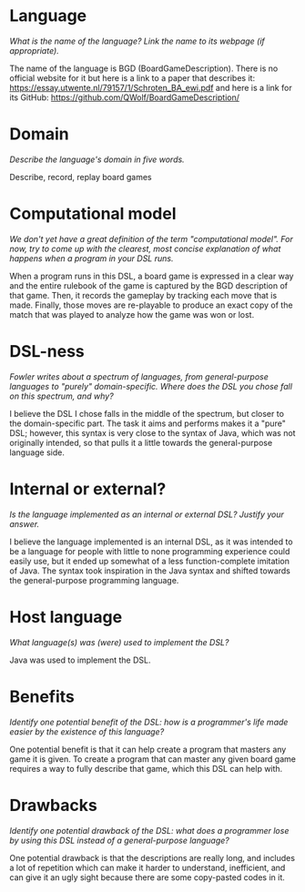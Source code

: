 # Language

_What is the name of the language? Link the name to its webpage
(if appropriate)._

The name of the language is BGD (BoardGameDescription). There is no official website for it but here is a link to a paper that describes it: <https://essay.utwente.nl/79157/1/Schroten_BA_ewi.pdf> and here is a link for its GitHub: <https://github.com/QWolf/BoardGameDescription/>

# Domain

_Describe the language's domain in five words._

Describe, record, replay board games

# Computational model

_We don't yet have a great definition of the term "computational model".
For now, try to come up with the clearest, most concise explanation of
what happens when a program in your DSL runs._

When a program runs in this DSL, a board game is expressed in a clear way and the entire rulebook of the game is captured by the BGD description of that game.
Then, it records the gameplay by tracking each move that is made.
Finally, those moves are re-playable to produce an exact copy of the match that was played to analyze how the game was won or lost.

# DSL-ness

_Fowler writes about a spectrum of languages, from general-purpose languages to
"purely" domain-specific. Where does the DSL you chose fall on this spectrum,
and why?_

I believe the DSL I chose falls in the middle of the spectrum, but closer to the domain-specific part. The task it aims and performs makes it a "pure" DSL; however, this syntax is very close to the syntax of Java, which was not originally intended, so that pulls it a little towards the general-purpose language side.  

# Internal or external?

_Is the language implemented as an internal or external DSL?
Justify your answer._

I believe the language implemented is an internal DSL, as it was intended to be a language for people with little to none programming experience could easily use, but it ended up somewhat of a less function-complete imitation of Java.
The syntax took inspiration in the Java syntax and shifted towards the general-purpose programming language.

# Host language

_What language(s) was (were) used to implement the DSL?_

Java was used to implement the DSL.

# Benefits

_Identify one potential benefit of the DSL: how is a programmer's life made
easier by the existence of this language?_

One potential benefit is that it can help create a program that masters any game it is given. To create a program that can master any given board game requires a way to fully describe that game, which this DSL can help with.
# Drawbacks

_Identify one potential drawback of the DSL: what does a programmer
lose by using this DSL instead of a general-purpose language?_

One potential drawback is that the descriptions are really long, and includes a lot of repetition which can make it harder to understand, inefficient, and can give it an ugly sight because there are some copy-pasted codes in it. 
